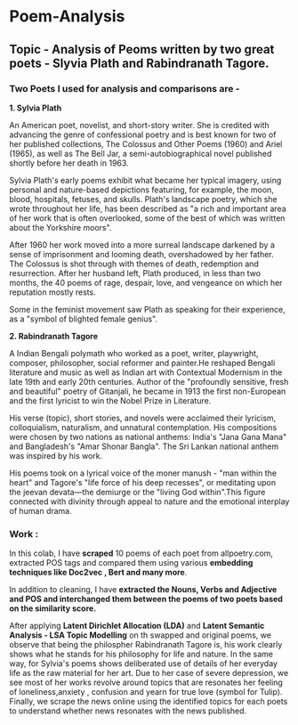 # Poem-Analysis

## Topic - Analysis of Peoms written by two great poets - Slyvia Plath and Rabindranath Tagore.

### Two Poets I used for analysis and comparisons are -

**1. Sylvia Plath**

An American poet, novelist, and short-story writer. She is credited with advancing the genre of confessional poetry and is best known for two of her published collections, The Colossus and Other Poems (1960) and Ariel (1965), as well as The Bell Jar, a semi-autobiographical novel published shortly before her death in 1963.

Sylvia Plath's early poems exhibit what became her typical imagery, using personal and nature-based depictions featuring, for example, the moon, blood, hospitals, fetuses, and skulls. Plath's landscape poetry, which she wrote throughout her life, has been described as "a rich and important area of her work that is often overlooked, some of the best of which was written about the Yorkshire moors".

After 1960 her work moved into a more surreal landscape darkened by a sense of imprisonment and looming death, overshadowed by her father. The Colossus is shot through with themes of death, redemption and resurrection. After her husband left, Plath produced, in less than two months, the 40 poems of rage, despair, love, and vengeance on which her reputation mostly rests.

Some in the feminist movement saw Plath as speaking for their experience, as a "symbol of blighted female genius".

**2. Rabindranath Tagore**

A Indian Bengali polymath who worked as a poet, writer, playwright, composer, philosopher, social reformer and painter.He reshaped Bengali literature and music as well as Indian art with Contextual Modernism in the late 19th and early 20th centuries. Author of the "profoundly sensitive, fresh and beautiful" poetry of Gitanjali, he became in 1913 the first non-European and the first lyricist to win the Nobel Prize in Literature.

His verse (topic), short stories, and novels were acclaimed their lyricism, colloquialism, naturalism, and unnatural contemplation. His compositions were chosen by two nations as national anthems: India's "Jana Gana Mana" and Bangladesh's "Amar Shonar Bangla". The Sri Lankan national anthem was inspired by his work.

His poems took on a lyrical voice of the moner manush - "man within the heart" and Tagore's "life force of his deep recesses", or meditating upon the jeevan devata—the demiurge or the "living God within".This figure connected with divinity through appeal to nature and the emotional interplay of human drama.


### Work :
In this colab, I have **scraped** 10 poems of each poet from allpoetry.com, extracted POS tags and compared them using various **embedding techniques like Doc2vec , Bert and many more**.

In addition to cleaning, I have **extracted the Nouns, Verbs and Adjective and POS and interchanged them between the poems of two poets based on the similarity score.**

After applying **Latent Dirichlet Allocation (LDA)** and **Latent Semantic Analysis - LSA Topic Modelling** on th swapped and original poems, we observe that being the philospher Rabindranath Tagore is, his work clearly shows what he stands for his philosophy for life and nature. In the same way, for Sylvia's poems shows deliberated use of details of her everyday life as the raw material for her art. Due to her case of severe depression, we see most of her works revolve around topics that are resonates her feeling of loneliness,anxiety , confusion and yearn for true love (symbol for Tulip).
Finally, we scrape the news online using the identified topics for each poets to understand whether news resonates with the news published.
